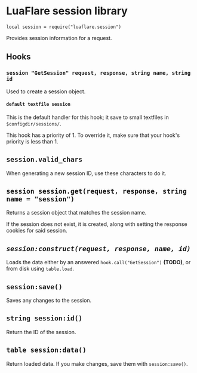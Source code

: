 # LuaFlare session library

`local session = require("luaflare.session")`

Provides session information for a request.

## Hooks

### `session "GetSession" request, response, string name, string id`

Used to create a session object.

#### `default textfile session`

This is the default handler for this hook; it save to small textfiles in `$configdir/sessions/`.

This hook has a priority of 1.
To override it, make sure that your hook's priority is less than 1.

## `session.valid_chars`

When generating a new session ID, use these characters to do it.

## `session session.get(request, response, string name = "session")`

Returns a session object that matches the session name.

If the session does not exist, it is created, along with setting the response cookies for said session.

## *`session:construct(request, response, name, id)`*

Loads the data either by an answered `hook.call("GetSession")` **(TODO)**, or from disk using `table.load`.

## `session:save()`

Saves any changes to the session.

## `string session:id()`

Return the ID of the session.

## `table session:data()`

Return loaded data.  If you make changes, save them with `session:save()`.
